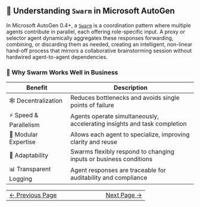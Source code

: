 ## 🧠 Understanding `Swarm` in Microsoft AutoGen

In Microsoft AutoGen 0.4+, a [`Swarm`](https://microsoft.github.io/autogen/stable/user-guide/agentchat-user-guide/swarm.html) is a coordination pattern where multiple agents contribute in parallel, each offering role-specific input. A proxy or selector agent dynamically aggregates these responses forwarding, combining, or discarding them as needed, creating an intelligent, non-linear hand-off process that mirrors a collaborative brainstorming session without hardwired agent-to-agent dependencies.


### 🧩 Why Swarm Works Well in Business

| Benefit                | Description                                                                 |
|------------------------|-----------------------------------------------------------------------------|
| 🕸️ Decentralization     | Reduces bottlenecks and avoids single points of failure                    |
| ⚡ Speed & Parallelism  | Agents operate simultaneously, accelerating insights and task completion   |
| 🧩 Modular Expertise    | Allows each agent to specialize, improving clarity and reuse               |
| 🔄 Adaptability         | Swarms flexibly respond to changing inputs or business conditions          |
| 📊 Transparent Logging  | Agent responses are traceable for auditability and compliance              |






<table width="100%">
  <tr>
    <td align="left" style="white-space: nowrap;">
      <a href="../pages/AgentSelectorGroupChat.md">← Previous Page</a>
    </td>
    <td style="width: 100px;"></td> <!-- Blank column for separation -->
    <td align="right" style="white-space: nowrap;">
      <a href="../pages/AgentSwarmGroupChat.md">Next Page →</a>
    </td>
  </tr>
</table>
